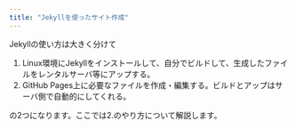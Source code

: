 ```yaml
---
title: "Jekyllを使ったサイト作成"
---
```


Jekyllの使い方は大きく分けて

1. Linux環境にJekyllをインストールして、自分でビルドして、生成したファイルをレンタルサーバ等にアップする。
2. GitHub Pages上に必要なファイルを作成・編集する。ビルドとアップはサーバ側で自動的にしてくれる。

の2つになります。ここでは2.のやり方について解説します。
